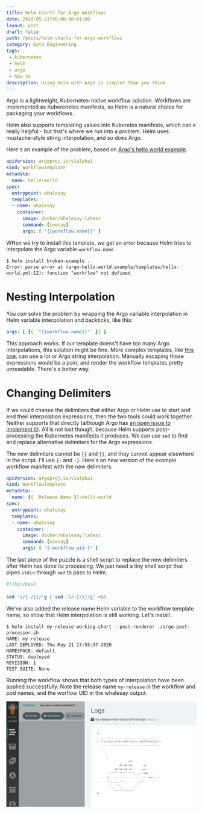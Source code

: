 ```yaml
---
title: Helm Charts for Argo Workflows
date: 2020-05-21T00:00:00+01:00
layout: post
draft: false
path: /posts/helm-charts-for-argo-workflows
category: Data Engineering
tags:
 - kubernetes
 - helm
 - argo
 - how-to
description: Using Helm with Argo is simpler than you think.
---
```


Argo is a lightweight, Kubernetes-native workflow solution.
Workflows are implemented as Kuberenetes manifests, so Helm is a natural choice for packaging your workflows.

Helm also supports templating values into Kuberetes manifests, which can e really helpful - but thst's where we run into a problem. Helm uses mustache-style string interpolation, and so does Argo.

Here's an example of the problem, based on [Argo's hello world example](https://github.com/argoproj/argo/blob/master/examples/hello-world.yaml).

```yaml
apiVersion: argoproj.io/v1alpha1
kind: WorkflowTemplate
metadata:
  name: hello-world
spec:
  entrypoint: whalesay
  templates:
  - name: whalesay
    container:
      image: docker/whalesay:latest
      command: [cowsay]
      args: [ "{{workflow.name}}" ]
```

WHen we try to install this template, we get an error because Helm tries to interpolate the Argo variable `workflow.name`.

```
$ helm install broken-example .
Error: parse error at (argo-hello-world.example/templates/hello-world.yml:12): function "workflow" not defined
```

# Nesting Interpolation

You *can* solve the problem by wrapping the Argo variable interpolation in Helm variable interpolation and backticks, like this:

```yaml
args: [ {{ `"{{workflow.name}}"` }} ]
```
This approach works.
If our template doens't have too many Argo interpolations, this solution might be fine.
More complex templates, like [this one](https://github.com/argoproj/argo/blob/master/examples/parallelism-nested.yaml), can use a lot or Argo string interpolation.
Manually escaping those expressions would be a pain, and render the workflow templates pretty unreadable. There's a better way.

# Changing Delimiters

If we could chanee the delimiters that either Argo or Helm use to start and end their interpolation expressions, then the two tools could work together. Neither supports that directly (although Argo has [an open issue to implement it](https://github.com/argoproj/argo/issues/2430)). All is not lost though, because Helm supports post-processing the Kubernetes manifests it produces. We can use `sed` to find and replace alternative delimiters for the Argo expressions.

The new delimiters cannot be `{{` and `}}`, and they cannot appear elsewhere in the script. I'll use `{-` and `-}`. Here's an new version of the example workflow manifest with the new delimiters. 

```yaml
apiVersion: argoproj.io/v1alpha1
kind: WorkflowTemplate
metadata:
  name: {{ .Release.Name }}-hello-world
spec:
  entrypoint: whalesay
  templates:
  - name: whalesay
    container:
      image: docker/whalesay:latest
      command: [cowsay]
      args: [ "{-workflow.uid-}" ]
```

The last piece of the puzzle is a shell script to replace the new delimiters after Helm has done its processing. We just need a tiny shell script that pipes `stdin` through `sed` to pass to Helm.

```bash
#!/bin/bash

sed 's/{-/{{/'g | sed 's/-}/}}/g' <&0
```

We've also added the release name Helm variable to the workflow template name, so show that Helm interpolation is still working. Let's install.

```
$ helm install my-release working-chart --post-renderer ./argo-post-processor.sh 
NAME: my-release
LAST DEPLOYED: Thu May 21 17:55:37 2020
NAMESPACE: default
STATUS: deployed
REVISION: 1
TEST SUITE: None
```
Running the workflow shows that both types of interpolation have been applied successfully. Note the release name `my-release` in the workflow and pod names, and the worflow UID in the whalesay output.

![](argo-success.png)